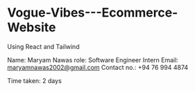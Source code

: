 # Vogue-Vibes---Ecommerce-Website
Using React and Tailwind

Name: Maryam Nawas 
role: Software Engineer Intern
Email: maryamnawas2002@gmail.com
Contact no.: +94 76 994 4874

Time taken: 2 days 

